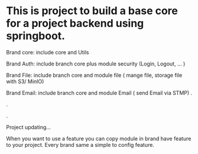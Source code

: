 # This is project to build a base core for a project backend using springboot.

Brand core: include core and Utils

Brand Auth: include branch core plus module security (Login, Logout, ... )

Brand File: include branch core and module file ( mange file, storage file with S3/ MinIO)

Brand Email: include branch core and module Email ( send Email via STMP)
.

.

.

Project updating...

When you want to use a feature you can copy module in brand have feature to your project. Every brand same a simple to config feature.
